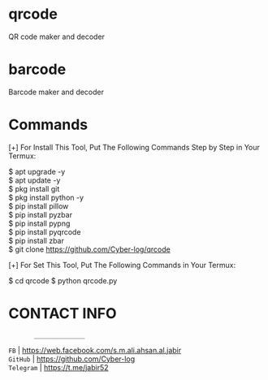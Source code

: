 # qrcode

QR code maker and decoder
# barcode
Barcode maker and
decoder 

# Commands

[+] For Install This Tool, Put The Following Commands Step by Step in Your Termux:


$ apt upgrade -y <br /> 
$ apt update -y<br />
$ pkg install git <br />
$ pkg install python -y<br />
$ pip install pillow<br />
$ pip install pyzbar<br />
$ pip install pypng<br />
$ pip install pyqrcode<br />
$ pip install zbar<br />
$ git clone https://github.com/Cyber-log/qrcode


[+] For Set This Tool, Put The Following Commands in Your Termux:

$ cd qrcode
$ python qrcode.py

#        **CONTACT INFO**
	       ______________

`FB`         | https://web.facebook.com/s.m.ali.ahsan.al.jabir <br />
`GitHub`     | https://github.com/Cyber-log <br />
`Telegram`   | https://t.me/jabir52
